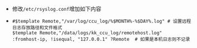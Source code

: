 - 修改`/etc/rsyslog.conf`增加如下内容
- ```shell
  #$template Remote,"/var/log/ccu_log/%$MONTH%-%$DAY%.log" # 设置远程日志存放路径和文件格式
  $template Remote,"/data/logs/kk_ccu_log/remotehost.log"
  :fromhost-ip, !isequal, "127.0.0.1" ?Remote  # 如果是本机日志则不记录
  ```